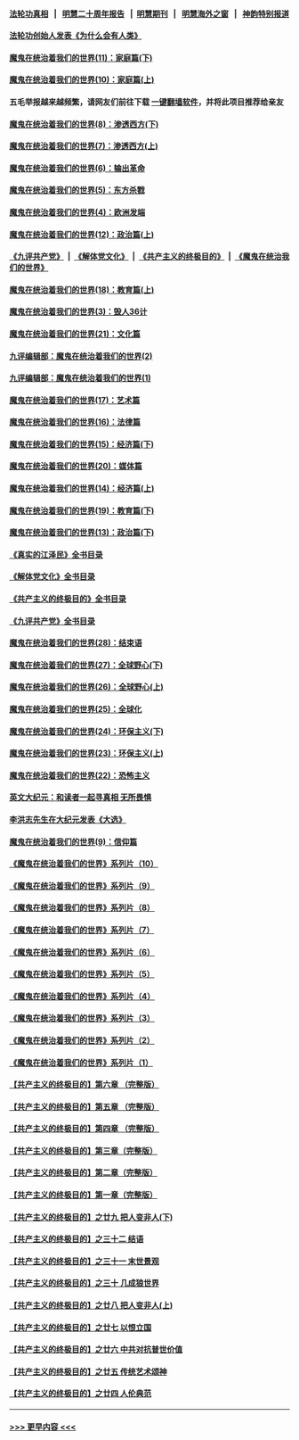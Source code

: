 #### [法轮功真相](https://github.com/gfw-breaker/truth/blob/master/README.md?t=0) &nbsp;&nbsp;|&nbsp;&nbsp; [明慧二十周年报告](https://github.com/gfw-breaker/mh-reports/blob/master/README.md?t=0) &nbsp;&nbsp;|&nbsp;&nbsp;[明慧期刊](https://github.com/gfw-breaker/mh-qikan) &nbsp;&nbsp;|&nbsp;&nbsp; [明慧海外之窗](https://github.com/gfw-breaker/mh-news/blob/master/README.md?t=0) &nbsp;&nbsp;|&nbsp;&nbsp; [神韵特别报道](https://github.com/gfw-breaker/mh-news/blob/master/shenyun.md?t=0)
#### [法轮功创始人发表《为什么会有人类》](../pages/nsc422/n13912117.md?t=04010343) 
#### [魔鬼在统治着我们的世界(11)：家庭篇(下)](../pages/nsc422/n10440961.md?t=04010343) 
#### [魔鬼在统治着我们的世界(10)：家庭篇(上)](../pages/nsc422/n10435448.md?t=04010343) 
#### 五毛举报越来越频繁，请网友们前往下载 [一键翻墙软件](https://github.com/gfw-breaker/ssr-accounts)，并将此项目推荐给亲友
#### [魔鬼在统治着我们的世界(8)：渗透西方(下)](../pages/nsc422/n10429603.md?t=04010343) 
#### [魔鬼在统治着我们的世界(7)：渗透西方(上)](../pages/nsc422/n10426013.md?t=04010343) 
#### [魔鬼在统治着我们的世界(6)：输出革命](../pages/nsc422/n10421536.md?t=04010343) 
#### [魔鬼在统治着我们的世界(5)：东方杀戮](../pages/nsc422/n10417707.md?t=04010343) 
#### [魔鬼在统治着我们的世界(4)：欧洲发端](../pages/nsc422/n10414890.md?t=04010343) 
#### [魔鬼在统治着我们的世界(12)：政治篇(上)](../pages/nsc422/n10444576.md?t=04010343) 
#### [《九评共产党》](https://github.com/begood0513/9ping.md/blob/master/README.md) &nbsp;|&nbsp; [《解体党文化》](../../../../jtdwh.md/blob/master/README.md)  &nbsp;|&nbsp; [《共产主义的终极目的》](../../../../gczydzjmd.md/blob/master/README.md) &nbsp;|&nbsp; [《魔鬼在统治我们的世界》](../../../../mgztzwmdsj.md/blob/master/README.md) 
#### [魔鬼在统治着我们的世界(18)：教育篇(上)](../pages/nsc422/n10526970.md?t=04010343) 
#### [魔鬼在统治着我们的世界(3)：毁人36计](../pages/nsc422/n10411583.md?t=04010343) 
#### [魔鬼在统治着我们的世界(21)：文化篇](../pages/nsc422/n10597706.md?t=04010343) 
#### [九评编辑部：魔鬼在统治着我们的世界(2)](../pages/nsc422/n10410036.md?t=04010343) 
#### [九评编辑部：魔鬼在统治着我们的世界(1)](../pages/nsc422/n10406825.md?t=04010343) 
#### [魔鬼在统治着我们的世界(17)：艺术篇](../pages/nsc422/n10499093.md?t=04010343) 
#### [魔鬼在统治着我们的世界(16)：法律篇](../pages/nsc422/n10485969.md?t=04010343) 
#### [魔鬼在统治着我们的世界(15)：经济篇(下)](../pages/nsc422/n10469975.md?t=04010343) 
#### [魔鬼在统治着我们的世界(20)：媒体篇](../pages/nsc422/n10586579.md?t=04010343) 
#### [魔鬼在统治着我们的世界(14)：经济篇(上)](../pages/nsc422/n10457370.md?t=04010343) 
#### [魔鬼在统治着我们的世界(19)：教育篇(下)](../pages/nsc422/n10564808.md?t=04010343) 
#### [魔鬼在统治着我们的世界(13)：政治篇(下)](../pages/nsc422/n10448270.md?t=04010343) 
#### [《真实的江泽民》全书目录](../pages/nsc422/n13721399.md?t=04010343) 
#### [《解体党文化》全书目录](../pages/nsc422/n13721157.md?t=04010343) 
#### [《共产主义的终极目的》全书目录](../pages/nsc422/n13721048.md?t=04010343) 
#### [《九评共产党》全书目录](../pages/nsc422/n13708085.md?t=04010343) 
#### [魔鬼在统治着我们的世界(28)：结束语](../pages/nsc422/n10936246.md?t=04010343) 
#### [魔鬼在统治着我们的世界(27)：全球野心(下)](../pages/nsc422/n10928319.md?t=04010343) 
#### [魔鬼在统治着我们的世界(26)：全球野心(上)](../pages/nsc422/n10900318.md?t=04010343) 
#### [魔鬼在统治着我们的世界(25)：全球化](../pages/nsc422/n10788205.md?t=04010343) 
#### [魔鬼在统治着我们的世界(24)：环保主义(下)](../pages/nsc422/n10695307.md?t=04010343) 
#### [魔鬼在统治着我们的世界(23)：环保主义(上)](../pages/nsc422/n10688613.md?t=04010343) 
#### [魔鬼在统治着我们的世界(22)：恐怖主义](../pages/nsc422/n10614727.md?t=04010343) 
#### [英文大纪元：和读者一起寻真相 无所畏惧](../pages/nsc422/n12542027.md?t=04010343) 
#### [李洪志先生在大纪元发表《大选》](../pages/nsc422/n12534746.md?t=04010343) 
#### [魔鬼在统治着我们的世界(9)：信仰篇](../pages/nsc422/n10432159.md?t=04010343) 
#### [《魔鬼在统治着我们的世界》系列片（10）](../pages/nsc422/n12292670.md?t=04010343) 
#### [《魔鬼在统治着我们的世界》系列片（9）](../pages/nsc422/n12290859.md?t=04010343) 
#### [《魔鬼在统治着我们的世界》系列片（8）](../pages/nsc422/n12287445.md?t=04010343) 
#### [《魔鬼在统治着我们的世界》系列片（7）](../pages/nsc422/n12283425.md?t=04010343) 
#### [《魔鬼在统治着我们的世界》系列片（6）](../pages/nsc422/n12282314.md?t=04010343) 
#### [《魔鬼在统治着我们的世界》系列片（5）](../pages/nsc422/n12281419.md?t=04010343) 
#### [《魔鬼在统治着我们的世界》系列片（4）](../pages/nsc422/n12274024.md?t=04010343) 
#### [《魔鬼在统治着我们的世界》系列片（3）](../pages/nsc422/n12271322.md?t=04010343) 
#### [《魔鬼在统治着我们的世界》系列片（2）](../pages/nsc422/n12269049.md?t=04010343) 
#### [《魔鬼在统治着我们的世界》系列片（1）](../pages/nsc422/n12267575.md?t=04010343) 
#### [【共产主义的终极目的】第六章 （完整版）](../pages/nsc422/n11428913.md?t=04010343) 
#### [【共产主义的终极目的】第五章 （完整版）](../pages/nsc422/n11428912.md?t=04010343) 
#### [【共产主义的终极目的】第四章 （完整版）](../pages/nsc422/n11428907.md?t=04010343) 
#### [【共产主义的终极目的】第三章（完整版）](../pages/nsc422/n11428848.md?t=04010343) 
#### [【共产主义的终极目的】第二章（完整版）](../pages/nsc422/n11428831.md?t=04010343) 
#### [【共产主义的终极目的】第一章（完整版）](../pages/nsc422/n11417651.md?t=04010343) 
#### [【共产主义的终极目的】之廿九 把人变非人(下)](../pages/nsc422/n11344140.md?t=04010343) 
#### [【共产主义的终极目的】之三十二 结语](../pages/nsc422/n11360535.md?t=04010343) 
#### [【共产主义的终极目的】之三十一 末世景观](../pages/nsc422/n11351129.md?t=04010343) 
#### [【共产主义的终极目的】之三十 几成狼世界](../pages/nsc422/n11348280.md?t=04010343) 
#### [【共产主义的终极目的】之廿八 把人变非人(上)](../pages/nsc422/n11340492.md?t=04010343) 
#### [【共产主义的终极目的】之廿七 以恨立国](../pages/nsc422/n11336944.md?t=04010343) 
#### [【共产主义的终极目的】之廿六 中共对抗普世价值](../pages/nsc422/n11324785.md?t=04010343) 
#### [【共产主义的终极目的】之廿五 传统艺术颂神](../pages/nsc422/n11296396.md?t=04010343) 
#### [【共产主义的终极目的】之廿四 人伦典范](../pages/nsc422/n11296397.md?t=04010343) 

----
#### [ >>> 更早内容 <<< ](../indexes/nsc422-earlier.md)
